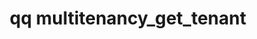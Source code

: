 ---
category: multitenancy
command: multitenancy_get_tenant
keywords: qq, qq_cli, multitenancy_get_tenant
optional_options:
- alternate: []
  help: The unique ID of the tenant to retrieve.
  name: --id
  required: true
permalink: /qq-cli-command-guide/multitenancy/multitenancy_get_tenant.html
positional_options: []
sidebar: qq_cli_command_reference_sidebar
summary: This section explains how to use the <code>qq multitenancy_get_tenant</code>
  command.
synopsis: Get a tenant
title: qq multitenancy_get_tenant
usage: qq multitenancy_get_tenant [-h] --id ID

---
